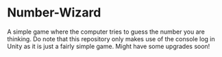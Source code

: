 # Number-Wizard
A simple game where the computer tries to guess the number you are thinking.
Do note that this repository only makes use of the console log in Unity as it is just a fairly simple game. Might have some upgrades soon!
